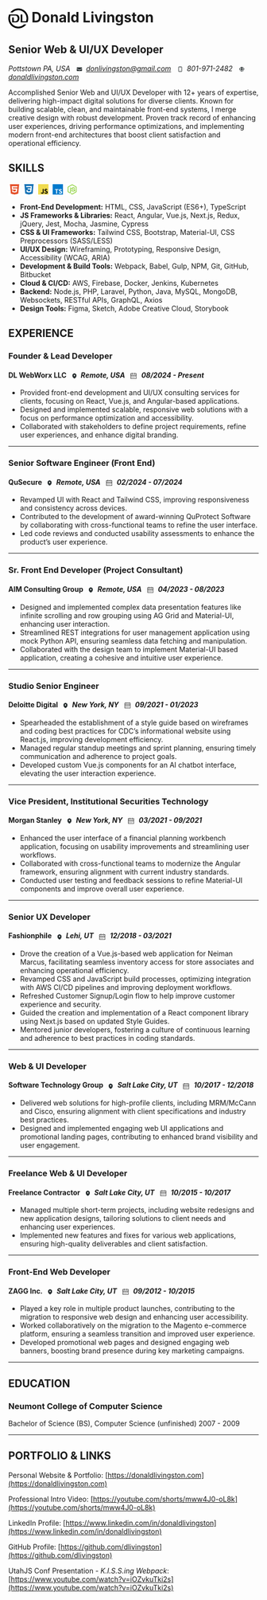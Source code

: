 # <img style="max-width: 40px; vertical-align: middle;" width="40" height="40" src="icons/DL-logo-black-trans.png" alt="DL Logo" /> Donald Livingston

## Senior Web & UI/UX Developer
_Pottstown PA, USA <img style="max-width: 12px; vertical-align: middle; margin: 0 0.25rem 0 0.5rem;" width="12" height="12" src="icons/email.svg" alt="Email: " /> donlivingston@gmail.com <img style="max-width: 12px; vertical-align: middle; margin: 0 0.25rem 0 0.5rem;" width="12" height="12" src="icons/phone.svg" alt="Phone: " /> 801-971-2482 <img style="max-width: 12px; vertical-align: middle; margin: 0 0.25rem 0 0.5rem;" width="12" height="12" src="icons/website.svg" alt="Website: " /> [donaldlivingston.com](https://donaldlivingston.com)_  

Accomplished Senior Web and UI/UX Developer with 12+ years of expertise, delivering high-impact digital solutions for diverse clients. Known for building scalable, clean, and maintainable front-end systems, I merge creative design with robust development. Proven track record of enhancing user experiences, driving performance optimizations, and implementing modern front-end architectures that boost client satisfaction and operational efficiency.  

## SKILLS

<div class="skills"><div class="icon-col">
<img style="max-width: 25px; vertical-align: middle;" width="25" height="25" src="icons/html.svg" alt="HTML" />
<img style="max-width: 25px; vertical-align: middle;" width="25" height="25" src="icons/css.svg" alt="CSS" />
<img style="max-width: 25px; vertical-align: middle;" width="25" height="25" src="icons/js.svg" alt="JavaScript" />
<img style="max-width: 25px; vertical-align: middle;" width="25" height="25" src="icons/ts.svg" alt="TypeScript" />
<img style="max-width: 25px; vertical-align: middle;" width="25" height="25" src="icons/nodejs.svg" alt="Node.js" />
</div><div class="skill-col">

* __Front-End Development:__ HTML, CSS, JavaScript (ES6+), TypeScript  
* __JS Frameworks & Libraries:__ React, Angular, Vue.js, Next.js, Redux, jQuery, Jest, Mocha, Jasmine, Cypress
* __CSS & UI Frameworks:__ Tailwind CSS, Bootstrap, Material-UI, CSS Preprocessors (SASS/LESS)  
* __UI/UX Design:__ Wireframing, Prototyping, Responsive Design, Accessibility (WCAG, ARIA)  
* __Development & Build Tools:__ Webpack, Babel, Gulp, NPM, Git, GitHub, Bitbucket    
* __Cloud & CI/CD:__ AWS, Firebase, Docker, Jenkins, Kubernetes
* __Backend:__ Node.js, PHP, Laravel, Python, Java, MySQL, MongoDB, Websockets, RESTful APIs, GraphQL, Axios
* __Design Tools:__ Figma, Sketch, Adobe Creative Cloud, Storybook  

</div></div>

## EXPERIENCE  
<div class="experience">

### Founder & Lead Developer

#### DL WebWorx LLC <img style="max-width: 12px; vertical-align: middle; margin: 0 0.25rem  0 0.375rem" width="12" height="12" src="icons/location.svg" alt="Location: " /> _Remote, USA_ <img style="max-width: 12px; vertical-align: middle;  margin: 0 0.375rem 0 0.5rem" width="12" height="12" src="icons/calendar.svg" alt="Dates: " /> _08/2024 - Present_  

* Provided front-end development and UI/UX consulting services for clients, focusing on React, Vue.js, and Angular-based applications.
* Designed and implemented scalable, responsive web solutions with a focus on performance optimization and accessibility.
* Collaborated with stakeholders to define project requirements, refine user experiences, and enhance digital branding.

---

### Senior Software Engineer (Front End)

#### QuSecure <img style="max-width: 12px; vertical-align: middle; margin: 0 0.25rem  0 0.375rem" width="12" height="12" src="icons/location.svg" alt="Location: " /> _Remote, USA_ <img style="max-width: 12px; vertical-align: middle;  margin: 0 0.375rem 0 0.5rem" width="12" height="12" src="icons/calendar.svg" alt="Dates: " /> _02/2024 - 07/2024_  

* Revamped UI with React and Tailwind CSS, improving responsiveness and consistency across devices.
* Contributed to the development of award-winning QuProtect Software by collaborating with cross-functional teams to refine the user interface.
* Led code reviews and conducted usability assessments to enhance the product’s user experience.

---

### Sr. Front End Developer (Project Consultant)

#### AIM Consulting Group <img style="max-width: 12px; vertical-align: middle; margin: 0 0.25rem  0 0.375rem" width="12" height="12" src="icons/location.svg" alt="Location: " /> _Remote, USA_ <img style="max-width: 12px; vertical-align: middle;  margin: 0 0.375rem 0 0.5rem" width="12" height="12" src="icons/calendar.svg" alt="Dates: " /> _04/2023 - 08/2023_  

* Designed and implemented complex data presentation features like infinite scrolling and row grouping using AG Grid and Material-UI, enhancing user interaction.
* Streamlined REST integrations for user management application using mock Python API, ensuring seamless data fetching and manipulation.
* Collaborated with the design team to implement Material-UI based application, creating a cohesive and intuitive user experience.

---

### Studio Senior Engineer

#### Deloitte Digital <img style="max-width: 12px; vertical-align: middle; margin: 0 0.25rem  0 0.375rem" width="12" height="12" src="icons/location.svg" alt="Location: " />  _New York, NY_ <img style="max-width: 12px; vertical-align: middle;  margin: 0 0.375rem 0 0.5rem" width="12" height="12" src="icons/calendar.svg" alt="Dates: " /> _09/2021 - 01/2023_  

* Spearheaded the establishment of a style guide based on wireframes and coding best practices for CDC’s informational website using React.js, improving development efficiency.
* Managed regular standup meetings and sprint planning, ensuring timely communication and adherence to project goals.
* Developed custom Vue.js components for an AI chatbot interface, elevating the user interaction experience.

---
<!--BREAK-->

### Vice President, Institutional Securities Technology

#### Morgan Stanley <img style="max-width: 12px; vertical-align: middle; margin: 0 0.25rem  0 0.375rem" width="12" height="12" src="icons/location.svg" alt="Location: " />  _New York, NY_ <img style="max-width: 12px; vertical-align: middle;  margin: 0 0.375rem 0 0.5rem" width="12" height="12" src="icons/calendar.svg" alt="Dates: " /> _03/2021 - 09/2021_  

* Enhanced the user interface of a financial planning workbench application, focusing on usability improvements and streamlining user workflows.
* Collaborated with cross-functional teams to modernize the Angular framework, ensuring alignment with current industry standards.
* Conducted user testing and feedback sessions to refine Material-UI components and improve overall user experience.

---

### Senior UX Developer

#### Fashionphile <img style="max-width: 12px; vertical-align: middle; margin: 0 0.25rem  0 0.375rem" width="12" height="12" src="icons/location.svg" alt="Location: " />  _Lehi, UT_ <img style="max-width: 12px; vertical-align: middle;  margin: 0 0.375rem 0 0.5rem" width="12" height="12" src="icons/calendar.svg" alt="Dates: " /> _12/2018 - 03/2021_  

* Drove the creation of a Vue.js-based web application for Neiman Marcus, facilitating seamless inventory access for store associates and enhancing operational efficiency.
* Revamped CSS and JavaScript build processes, optimizing integration with AWS CI/CD pipelines and improving deployment workflows.
* Refreshed Customer Signup/Login flow to help improve customer experience and security. 
* Guided the creation and implementation of a React component library using Next.js based on updated Style Guides.
* Mentored junior developers, fostering a culture of continuous learning and adherence to best practices in coding standards.

---

### Web & UI Developer

#### Software Technology Group <img style="max-width: 12px; vertical-align: middle; margin: 0 0.25rem  0 0.375rem" width="12" height="12" src="icons/location.svg" alt="Location: " />  _Salt Lake City, UT_ <img style="max-width: 12px; vertical-align: middle;  margin: 0 0.375rem 0 0.5rem" width="12" height="12" src="icons/calendar.svg" alt="Dates: " /> _10/2017 - 12/2018_  

* Delivered web solutions for high-profile clients, including MRM/McCann and Cisco, ensuring alignment with client specifications and industry best practices.
* Designed and implemented engaging web UI applications and promotional landing pages, contributing to enhanced brand visibility and user engagement.
<!-- * Utilized database-driven MVC frameworks to streamline project development and improve application performance. -->

---

### Freelance Web & UI Developer

#### Freelance Contractor <img style="max-width: 12px; vertical-align: middle; margin: 0 0.25rem  0 0.375rem" width="12" height="12" src="icons/location.svg" alt="Location: " />  _Salt Lake City, UT_ <img style="max-width: 12px; vertical-align: middle;  margin: 0 0.375rem 0 0.5rem" width="12" height="12" src="icons/calendar.svg" alt="Dates: " /> _10/2015 - 10/2017_  

* Managed multiple short-term projects, including website redesigns and new application designs, tailoring solutions to client needs and enhancing user experiences.
* Implemented new features and fixes for various web applications, ensuring high-quality deliverables and client satisfaction.

---

### Front-End Web Developer

#### ZAGG Inc. <img style="max-width: 12px; vertical-align: middle; margin: 0 0.25rem  0 0.375rem" width="12" height="12" src="icons/location.svg" alt="Location: " />  _Salt Lake City, UT_ <img style="max-width: 12px; vertical-align: middle;  margin: 0 0.375rem 0 0.5rem" width="12" height="12" src="icons/calendar.svg" alt="Dates: " /> _09/2012 - 10/2015_  

* Played a key role in multiple product launches, contributing to the migration to responsive web design and enhancing user accessibility.
* Worked collaboratively on the migration to the Magento e-commerce platform, ensuring a seamless transition and improved user experience.
* Developed promotional web pages and designed engaging web banners, boosting brand presence during key marketing campaigns.

---

</div>

## EDUCATION
### Neumont College of Computer Science
Bachelor of Science (BS), Computer Science (unfinished) 2007 - 2009  

---


## PORTFOLIO & LINKS
Personal Website & Portfolio: [https://donaldlivingston.com](https://donaldlivingston.com)  

Professional Intro Video: [https://youtube.com/shorts/mww4J0-oL8k](https://youtube.com/shorts/mww4J0-oL8k)

LinkedIn Profile: [https://www.linkedin.com/in/donaldlivingston](https://www.linkedin.com/in/donaldlivingston)  

GitHub Profile: [https://github.com/dlivingston](https://github.com/dlivingston)  

UtahJS Conf Presentation - _K.I.S.S.ing Webpack_: [https://www.youtube.com/watch?v=iOZvkuTki2s](https://www.youtube.com/watch?v=iOZvkuTki2s)  
